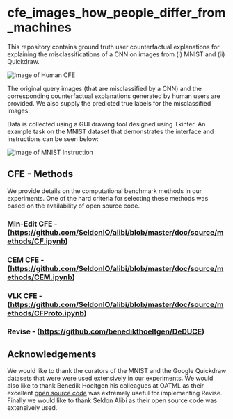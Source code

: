 # cfe_images_how_people_differ_from_machines

This repository contains ground truth user counterfactual explanations for explaining the misclassifications of a CNN on images from (i) MNIST and (ii) Quickdraw.  


![Image of Human CFE](https://github.com/e-delaney/user-data-cfe-image/blob/de942829cd15c09cfa656e646bea57b3d51a6aca/Quickdraw/cfe_example_github.PNG)

The original query images (that are misclassified by a CNN) and the corresponding counterfactual explanations generated by human users are provided. We also supply the predicted true labels for the misclassified images.

Data is collected using a GUI drawing tool designed using Tkinter. An example task on the MNIST dataset that demonstrates the interface and instructions can be seen below:

![Image of MNIST Instruction](https://github.com/e-delaney/user-data-cfe-image/blob/5d124ca3e1c5b0179b7ec1015040169e23abb06a/MNIST/sample_task_G1.PNG)

## CFE - Methods
We provide details on the computational benchmark methods in our experiments. One of the hard criteria for selecting these methods was based on the availability of open source code. 

### Min-Edit CFE - (https://github.com/SeldonIO/alibi/blob/master/doc/source/methods/CF.ipynb) 
### CEM CFE - (https://github.com/SeldonIO/alibi/blob/master/doc/source/methods/CEM.ipynb)
### VLK CFE - (https://github.com/SeldonIO/alibi/blob/master/doc/source/methods/CFProto.ipynb)
### Revise - (https://github.com/benedikthoeltgen/DeDUCE)

## Acknowledgements

We would like to thank the curators of the MNIST and the Google Quickdraw datasets that were were used extensively in our experiments. We would also like to thank Benedik Hoeltgen his colleagues at OATML as their excellent [open source code](https://github.com/benedikthoeltgen/DeDUCE) was extremely useful for implementing Revise. Finally we would like to thank Seldon Alibi as their open source code was extensively used. 
